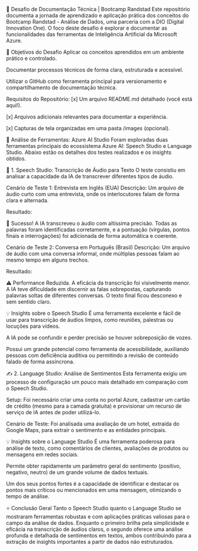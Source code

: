 🚀 Desafio de Documentação Técnica | Bootcamp Randstad
Este repositório documenta a jornada de aprendizado e aplicação prática dos conceitos do Bootcamp Randstad - Análise de Dados, uma parceria com a DIO (Digital Innovation One). O foco deste desafio é explorar e documentar as funcionalidades das ferramentas de Inteligência Artificial da Microsoft Azure.


🎯 Objetivos do Desafio
Aplicar os conceitos aprendidos em um ambiente prático e controlado.

Documentar processos técnicos de forma clara, estruturada e acessível.

Utilizar o GitHub como ferramenta principal para versionamento e compartilhamento de documentação técnica.

Requisitos do Repositório:
[x] Um arquivo README.md detalhado (você está aqui!).

[x] Arquivos adicionais relevantes para documentar a experiência.

[x] Capturas de tela organizadas em uma pasta /images (opcional).



🔬 Análise de Ferramentas: Azure AI Studio
Foram exploradas duas ferramentas principais do ecossistema Azure AI: Speech Studio e Language Studio. Abaixo estão os detalhes dos testes realizados e os insights obtidos.

🎤 1. Speech Studio: Transcrição de Áudio para Texto
O teste consistiu em analisar a capacidade da IA de transcrever diferentes tipos de áudio.

Cenário de Teste 1: Entrevista em Inglês (EUA)
Descrição: Um arquivo de áudio curto com uma entrevista, onde os interlocutores falam de forma clara e alternada.

Resultado:

🌟 Sucesso! A IA transcreveu o áudio com altíssima precisão. Todas as palavras foram identificadas corretamente, e a pontuação (vírgulas, pontos finais e interrogações) foi adicionada de forma automática e coerente.

Cenário de Teste 2: Conversa em Português (Brasil)
Descrição: Um arquivo de áudio com uma conversa informal, onde múltiplas pessoas falam ao mesmo tempo em alguns trechos.

Resultado:

⚠️ Performance Reduzida. A eficácia da transcrição foi visivelmente menor. A IA teve dificuldade em discernir as falas sobrepostas, capturando palavras soltas de diferentes conversas. O texto final ficou desconexo e sem sentido claro.

💡 Insights sobre o Speech Studio
É uma ferramenta excelente e fácil de usar para transcrição de áudios limpos, como reuniões, palestras ou locuções para vídeos.

A IA pode se confundir e perder precisão se houver sobreposição de vozes.

Possui um grande potencial como ferramenta de acessibilidade, auxiliando pessoas com deficiência auditiva ou permitindo a revisão de conteúdo falado de forma assíncrona.



✍️ 2. Language Studio: Análise de Sentimentos
Esta ferramenta exigiu um processo de configuração um pouco mais detalhado em comparação com o Speech Studio.

Setup: Foi necessário criar uma conta no portal Azure, cadastrar um cartão de crédito (mesmo para a camada gratuita) e provisionar um recurso de serviço de IA antes de poder utilizá-lo.

Cenário de Teste: Foi analisada uma avaliação de um hotel, extraída do Google Maps, para extrair o sentimento e as entidades principais.

💡 Insights sobre o Language Studio
É uma ferramenta poderosa para análise de texto, como comentários de clientes, avaliações de produtos ou mensagens em redes sociais.

Permite obter rapidamente um parâmetro geral do sentimento (positivo, negativo, neutro) de um grande volume de dados textuais.

Um dos seus pontos fortes é a capacidade de identificar e destacar os pontos mais críticos ou mencionados em uma mensagem, otimizando o tempo de análise.

⭐ Conclusão Geral
Tanto o Speech Studio quanto o Language Studio se mostraram ferramentas robustas e com aplicações práticas valiosas para o campo da análise de dados. Enquanto o primeiro brilha pela simplicidade e eficácia na transcrição de áudios claros, o segundo oferece uma análise profunda e detalhada de sentimentos em textos, ambos contribuindo para a extração de insights importantes a partir de dados não estruturados.
